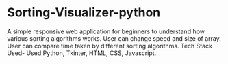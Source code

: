 # Sorting-Visualizer-python
A simple responsive web application for beginners to understand how various sorting algorithms works.  User can change speed and size of array.  User can compare time taken by different sorting algorithms.  Tech Stack Used- Used Python, Tkinter, HTML, CSS, Javascript.
